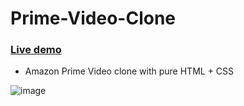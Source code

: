 # Prime-Video-Clone
### [Live demo](https://www.emrehaninci.com/prime-video/)
* Amazon Prime Video clone with pure HTML + CSS 


![image](https://user-images.githubusercontent.com/47064744/191805238-e2388402-51d7-4b4a-9a5f-e732096b5e4d.png)

